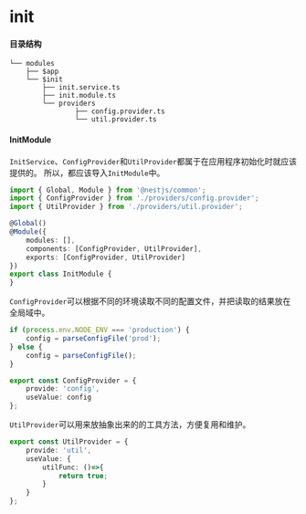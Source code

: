 # init

#### 目录结构

```
└── modules
    ├── $app
    └── $init
        ├── init.service.ts
        ├── init.module.ts
        └── providers
                ├── config.provider.ts
                └── util.provider.ts
```
#### InitModule
``InitService``、``ConfigProvider``和``UtilProvider``都属于在应用程序初始化时就应该提供的。
所以，都应该导入``InitModule``中。
```ts
import { Global, Module } from '@nestjs/common';
import { ConfigProvider } from './providers/config.provider';
import { UtilProvider } from './providers/util.provider';

@Global()
@Module({
    modules: [],
    components: [ConfigProvider, UtilProvider],
    exports: [ConfigProvider, UtilProvider]
})
export class InitModule {
}
```
``ConfigProvider``可以根据不同的环境读取不同的配置文件，并把读取的结果放在全局域中。
```ts
if (process.env.NODE_ENV === 'production') {
    config = parseConfigFile('prod');
} else {
    config = parseConfigFile();
}

export const ConfigProvider = {
    provide: 'config',
    useValue: config
};
```

``UtilProvider``可以用来放抽象出来的的工具方法，方便复用和维护。
```ts
export const UtilProvider = {
    provide: 'util',
    useValue: {
        utilFunc: ()=>{
            return true;
        }
    }
};
```

